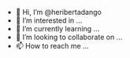 - 👋 Hi, I’m @heribertadango
- 👀 I’m interested in ...
- 🌱 I’m currently learning ...
- 💞️ I’m looking to collaborate on ...
- 📫 How to reach me ...

<!---
heribertadango/heribertadango is a ✨ special ✨ repository because its `README.md` (this file) appears on your GitHub profile.
You can click the Preview link to take a look at your changes.
--->

